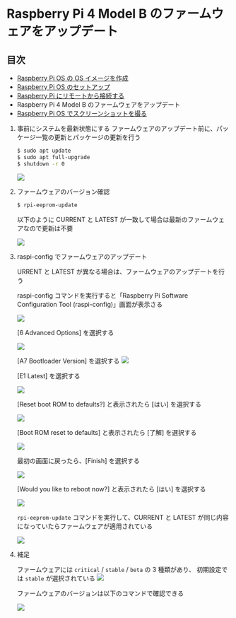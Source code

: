 # Raspberry Pi 4 Model B のファームウェアをアップデート

## 目次

- [Raspberry Pi OS の OS イメージを作成](01_install.md)
- [Raspberry Pi OS のセットアップ](02_setup.md)
- [Raspberry Pi にリモートから接続する](03_remote.md)
- Raspberry Pi 4 Model B のファームウェアをアップデート
- [Raspberry Pi OS でスクリーンショットを撮る](99_screenshot.md)

1. 事前にシステムを最新状態にする
   ファームウェアのアップデート前に、パッケージ一覧の更新とパッケージの更新を行う

   ```sh
   $ sudo apt update
   $ sudo apt full-upgrade
   $ shutdown -r 0
   ```

   ![](images/firmware/1.png)

1. ファームウェアのバージョン確認

   ```sh
   $ rpi-eeprom-update
   ```

   以下のように CURRENT と LATEST が一致して場合は最新のファームウェアなので更新は不要

   ![](images/firmware/2.png)

1. raspi-config でファームウェアのアップデート

   URRENT と LATEST が異なる場合は、ファームウェアのアップデートを行う

   raspi-config コマンドを実行すると「Raspberry Pi Software Configuration Tool (raspi-config)」画面が表示さる

   ![](images/firmware/3.png)

   [6 Advanced Options] を選択する

   ![](images/firmware/4.png)

   [A7 Bootloader Version] を選択する
   ![](images/firmware/5.png)

   [E1 Latest] を選択する

   ![](images/firmware/6.png)

   [Reset boot ROM to defaults?] と表示されたら [はい] を選択する

   ![](images/firmware/7.png)

   [Boot ROM reset to defaults] と表示されたら [了解] を選択する

   ![](images/firmware/8.png)

   最初の画面に戻ったら、[Finish] を選択する

   ![](images/firmware/9.png)

   [Would you like to reboot now?] と表示されたら [はい] を選択する

   ![](images/firmware/10.png)

   `rpi-eeprom-update` コマンドを実行して、CURRENT と LATEST が同じ内容になっていたらファームウェアが適用されている

   ![](images/firmware/11.png)

1. 補足

   ファームウェアには `critical` / `stable` / `beta` の 3 種類があり、 初期設定では `stable` が選択されている
   ![](images/firmware/12.png)

   ファームウェアのバージョンは以下のコマンドで確認できる

   ![](images/firmware/13.png)
